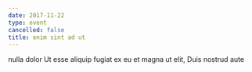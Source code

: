 ```yaml
---
date: 2017-11-22
type: event
cancelled: false
title: enim sint ad ut
---
```

nulla dolor Ut esse aliquip fugiat ex eu et magna ut elit, Duis nostrud aute